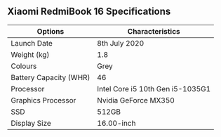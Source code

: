 ## Xiaomi RedmiBook 16 Specifications ##
Options  | Сharacteristics
------------- | -------------
Launch Date      | 8th July 2020
Weight (kg)  | 1.8
Colours  | Grey
Battery Capacity (WHR)  | 46
Processor  | Intel Core i5 10th Gen i5-1035G1
Graphics Processor  | 	Nvidia GeForce MX350
SSD  | 	512GB
Display Size  | 16.00-inch